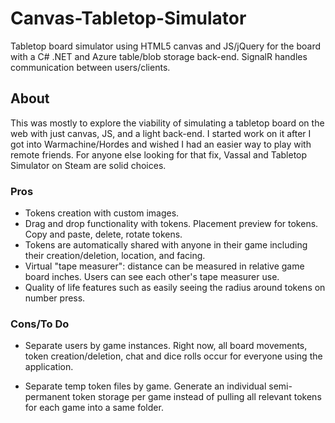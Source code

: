 # Canvas-Tabletop-Simulator
Tabletop board simulator using HTML5 canvas and JS/jQuery for the board with a C# .NET and Azure table/blob storage back-end. SignalR handles communication between users/clients.

## About
This was mostly to explore the viability of simulating a tabletop board on the web with just canvas, JS, and a light back-end. I started work on it after I got into Warmachine/Hordes and wished I had an easier way to play with remote friends. For anyone else looking for that fix, Vassal and Tabletop Simulator on Steam are solid choices.

### Pros
- Tokens creation with custom images.
- Drag and drop functionality with tokens. Placement preview for tokens. Copy and paste, delete, rotate tokens. 
- Tokens are automatically shared with anyone in their game including their creation/deletion, location, and facing.
- Virtual "tape measurer": distance can be measured in relative game board inches. Users can see each other's tape measurer use.
- Quality of life features such as easily seeing the radius around tokens on number press.

### Cons/To Do
- Separate users by  game instances. Right now, all board movements, token creation/deletion, chat and dice rolls occur for everyone using the application.

- Separate temp token files by game. Generate an individual semi-permanent token storage per game instead of pulling all relevant tokens for each game into a same folder.

